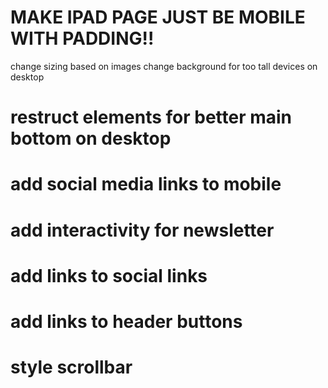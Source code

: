 

# MAKE IPAD PAGE JUST BE MOBILE WITH PADDING!!

change sizing based on images
change background for too tall devices on desktop

# restruct elements for better main bottom on desktop

# add social media links to mobile

# add interactivity for newsletter

# add links to social links

# add links to header buttons

# style scrollbar